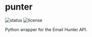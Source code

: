 # punter

![status](https://img.shields.io/travis/jgoodlet/punter.svg)
![license](https://img.shields.io/pypi/l/punter.svg)

Python wrapper for the Email Hunter API.
